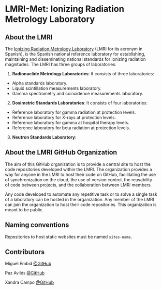# LMRI-Met: Ionizing Radiation Metrology Laboratory

## About the LMRI

The [Ionizing Radiation Metrology Laboratory](https://rdgroups.ciemat.es/web/lmri) (LMRI for its acronym in Spanish), is the Spanish national reference laboratory for establishing, maintaining and disseminating national standards for ionizing radiation magnitudes.
The LMRI has three groups of laboratories:

1. **Radionuclide Metrology Laboratories**:
It consists of three laboratories:
- Alpha standards laboratory.
- Liquid scintillation measurements laboratory.
- Gamma spectrometry and coincidence measurements laboratory.

2. **Dosimetric Standards Laboratories**:
It consists of four laboratories:
- Reference laboratory for gamma radiation at protection levels.
- Reference laboratory for X-rays at protection levels.
- Reference laboratory for gamma at hospital therapy levels.
- Reference laboratory for beta radiation at protection levels.

3. **Neutron Standards Laboratory**:

## About the LMRI GitHub Organization

The aim of this GitHub organization is to provide a central site to host the code repositories developed within the LMRI.
The organization provides a way for anyone in the LMRI to host their code on GitHub, facilitating the use of synchronization on the cloud, the use of version control, the reusability of code between projects, and the collaboration between LMRI members.

Any code developed to automate any repetitive task or to solve a single task of a laboratory can be hosted in the organization. 
Any member of the LMRI can join the organization to host their code repositories. 
This organization is meant to be public. 

## Naming conventions

Repositories to host static websites must be named ``sites-name``.

## Contributors

Miguel Embid [@GitHub](https://github.com/Miguel-Embid/)

Paz Avilés [@GitHub](https://github.com/pazaviles/)

Xandra Campo [@GitHub](https://github.com/xandratxan/)



